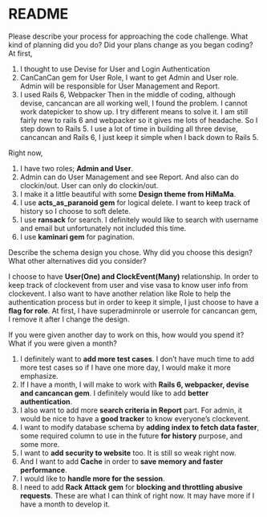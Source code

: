 # README
Please describe your process for approaching the code challenge. What kind of planning did you do? Did your plans change as you began coding?
At first,
1.	I thought to use Devise for User and Login Authentication
2.	CanCanCan gem for User Role, I want to get Admin and User role. Admin will be responsible for User Management and Report.
3.	I used Rails 6, Webpacker
Then in the middle of coding, although devise, cancancan are all working well, I found the problem. I cannot work datepicker to show up. I try different means to solve it. I am still fairly new to rails 6 and webpacker so it gives me lots of headache. So I step down to Rails 5. I use a lot of time in building all three devise, cancancan and Rails 6, I just keep it simple when I back down to Rails 5.

Right now, 
1. I have two roles; <b>Admin and User</b>. 
2. Admin can do User Management and see Report. And also can do clockin/out. User can only do clockin/out. 
3. I make it a little beautiful with some <b>Design theme from HiMaMa</b>. 
4. I use <b>acts_as_paranoid gem</b> for logical delete. I want to keep track of history so I choose to soft delete. 
5. I use <b>ransack</b> for search. I definitely would like to search with username and email but unfortunately not included this time. 
6. I use <b>kaminari gem</b> for pagination.

Describe the schema design you chose. Why did you choose this design? What other alternatives did you consider?

I choose to have <b>User(One) and ClockEvent(Many)</b> relationship. In order to keep track of clockevent from user and vise vasa to know user info from clockevent. I also want to have another relation like Role to help the authentication process but in order to keep it simple, I just choose to have a <b>flag for role</b>. At first, I have superadminrole or userrole for cancancan gem, I remove it after I change the design. 

 If you were given another day to work on this, how would you spend it? What if you were given a month?
1. I definitely want to <b>add more test cases</b>. I don’t have much time to add more test cases so if I have one more day, I would make it more emphasize. 
2. If I have a month, I will make to work with <b>Rails 6, webpacker, devise and cancancan gem</b>. I definitely would like to add <b>better authentication</b>. 
3. I also want to add more <b>search criteria in Report</b> part. For admin, it would be nice to have a <b>good tracker</b> to know everyone’s clockevent. 
4. I want to modify database schema by <b>adding index to fetch data faster</b>, some required column to use in the future <b>for history</b> purpose, and some more. 
5. I want to <b>add security to website</b> too. It is still so weak right now. 
6. And I want to add <b>Cache</b> in order to <b>save memory and faster performance</b>. 
7. I would like to <b>handle more for the session</b>. 
8. I need to add <b>Rack Attack gem</b> for <b>blocking and throttling abusive requests</b>. 
These are what I can think of right now. It may have more if I have a month to develop it.
